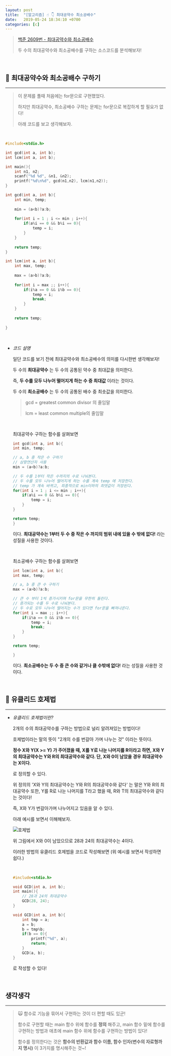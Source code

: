 ```yaml
---
layout: post
title:  "[알고리즘] ☝️ 👇 최대공약수 최소공배수"
date:   2019-05-24 18:34:10 +0700
categories: [c]
---
```


> [백준 2609번 - 최대공약수와 최소공배수](https://www.acmicpc.net/problem/2609) 
>
> 두 수의 최대공약수와 최소공배수를 구하는 소스코드를 분석해보자!

<br>

## 👀 최대공약수와 최소공배수 구하기
---

> 이 문제를 풀때 처음에는 for문으로 구현했었다. 
>
> 하지만 최대공약수, 최소공배수 구하는 문제는 for문으로 복잡하게 할 필요가 없다!
>
> 아래 코드를 보고 생각해보자.

<br>

~~~c
#include<stdio.h>

int gcd(int a, int b);
int lcm(int a, int b);

int main(){
	int n1, n2;
	scanf("%d %d", &n1, &n2);
	printf("%d\n%d", gcd(n1,n2), lcm(n1,n2));	
}

int gcd(int a, int b){
	int min, temp;
	
	min = (a<b)?a:b;
	
	for(int i = 1 ; i <= min ; i++){
		if(a%i == 0 && b%i == 0){
			temp = i;
		}
	}
	
	return temp;
} 

int lcm(int a, int b){
	int max, temp;
	
	max = (a>b)?a:b;
	
	for(int i = max ;; i++){
		if(i%a == 0 && i%b == 0){
			temp = i;
			break;
		}
	}
	
	return temp;
	
}
~~~

<br>

- _코드 설명_

	일단 코드를 보기 전에 최대공약수와 최소공배수의 의미를 다시한번 생각해보자!

	두 수의 __최대공약수__ 는 두 수의 공통된 약수 중 최대값을 의미한다.

	즉, __두 수를 모두 나누어 떨어지게 하는 수 중 최대값__ 이라는 것이다. 

	두 수의 __최소공배수__ 는 두 수의 공통된 배수 중 최솟값을 의미한다.

	> gcd = greatest common divisor 의 줄임말
	>
	> lcm = least common multiple의 줄임말

	<br>

	최대공약수 구하는 함수를 살펴보면

	~~~c
	int gcd(int a, int b){
	int min, temp;
	
	// a, b 중 작은 수 구하기
	// 삼항연산자 사용
	min = (a<b)?a:b;
	
	// 두 수를 1부터 작은 수까지의 수로 나눠본다.
	// 두 수를 모두 나누어 떨어지게 하는 수를 계속 temp 에 저장한다.
	// temp 가 계속 바뀌고, 최종적으로 min이하의 최댓값이 저장된다.
	for(int i = 1 ; i <= min ; i++){
		if(a%i == 0 && b%i == 0){
			temp = i;
		}
	}
	
	return temp;
	} 	
	~~~

	이다. __최대공약수는 1부터 두 수 중 작은 수 까지의 범위 내에 있을 수 밖에 없다!__ 라는 성질을 사용한 것이다.

	<br>

	최소공배수 구하는 함수를 살펴보면

	~~~c
	int lcm(int a, int b){
	int max, temp;
	
	// a, b 중 큰 수 구하기
	max = (a>b)?a:b;
	
	// 큰 수 부터 1씩 증가시키며 for문을 무한히 돌린다.
	// 증가되는 수를 두 수로 나눠본다.
	// 두 수로 모두 나누어 떨어지는 수가 있다면 for문을 빠져나온다.
	for(int i = max ;; i++){
		if(i%a == 0 && i%b == 0){
			temp = i;
			break;
		}
	}
	
	return temp;
	
	}
	~~~

	이다. __최소공배수는 두 수 중 큰 수와 같거나 클 수밖에 없다!__ 라는 성질을 사용한 것이다.

	<br>

## 👀 유클리드 호제법
---

- _유클리드 호제법이란?_

	2개의 수의 최대공약수를 구하는 방법으로 널리 알려져있는 방법이다!

	호제법이라는 말의 뜻이 "2개의 수를 번갈아 가며 나누는 것" 이라는 뜻이다.

	__정수 X와 Y(X >= Y) 가 주어졌을 때, X를 Y로 나눈 나머지를 R이라고 하면, X와 Y의 최대공약수는 Y와 R의 최대공약수와 같다. 단, X와 0이 남았을 경우 최대공약수는 X이다.__ 

	로 정의할 수 있다.

	위 정의의 'X와 Y의 최대공약수는 Y와 R의 최대공약수와 같다' 는 말은 Y와 R의 최대공약수 또한, Y를 R로 나눈 나머지를 T라고 했을 때, R와 T의 최대공약수와 같다는 것이다!

	즉, X와 Y가 번갈아가며 나누어지고 있음을 알 수 있다. 

	아래 예시를 보면서 이해해보자.

	![호제법](https://user-images.githubusercontent.com/31889335/62542402-aa1ad080-b896-11e9-9d7c-318fd046acc5.PNG)

	위 그림에서 X와 0이 남았으므로 28과 24의 최대공약수는 4이다.

	이러한 방법의 유클리드 호제법을 코드로 작성해보면 (위 예시를 보면서 작성하면 쉽다.)

	<br>

	~~~c
	#include<stdio.h>

	void GCD(int a, int b);
	int main(){
		// 28과 24의 최대공약수
		GCD(28, 24);
	}

	void GCD(int a, int b){
		int tmp = a;
		a = b;
		b = tmp%b;
		if(b == 0){
			printf("%d", a);
			return;
		}
		GCD(a, b);
	}
	~~~

	로 작성할 수 있다!

	<br>

## 생각생각
---

> 🙀 함수로 기능을 묶어서 구현하는 것이 더 편할 때도 있군!
>
> 함수로 구현할 때는 main 함수 위에 함수를 __정의__ 해주고, main 함수 밑에 함수를 구현하는 방법과 애초에 main 함수 위에 함수를 구현하는 방법이 있다!
>
> 함수를 정의한다는 것은 __함수의 반환값과 함수 이름, 함수 인자(변수의 자료형까지 명시)__ 이 3가지를 명시해주는 것~!


	
